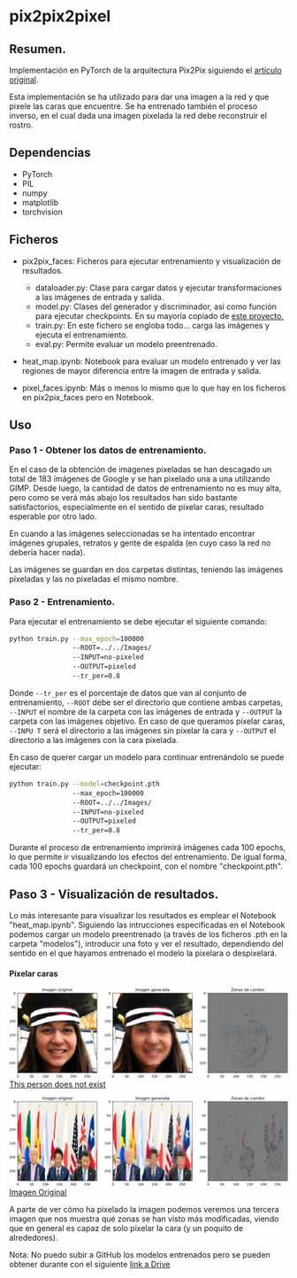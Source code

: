 # pix2pix2pixel
## Resumen.
Implementación en PyTorch de la arquitectura Pix2Pix siguiendo el [artículo original](https://arxiv.org/pdf/1611.07004.pdf).

Esta implementación se ha utilizado para dar una imagen a la red y que pixele las caras que encuentre. Se ha entrenado también el proceso inverso, en el cual dada una imagen pixelada la red debe reconstruir el rostro.

## Dependencias
- PyTorch
- PIL
- numpy
- matplotlib
- torchvision

## Ficheros
- pix2pix_faces: Ficheros para ejecutar entrenamiento y visualización de resultados.
	- dataloader.py: Clase para cargar datos y ejecutar transformaciones a las imágenes de entrada y salida.
	- model.py: Clases del generador y discriminador, así como función para ejecutar checkpoints. En su mayoría copiado de [este proyecto.](https://github.com/Eiji-Kb/simple-pix2pix-pytorch/blob/master/models.py)
	- train.py: En este fichero se engloba todo... carga las imágenes y ejecuta el entrenamiento.
	- eval.py: Permite evaluar un modelo preentrenado.

- heat_map.ipynb: Notebook para evaluar un modelo entrenado y ver las regiones de mayor diferencia entre la imagen de entrada y salida.
- pixel_faces.ipynb: Más o menos lo mismo que lo que hay en los ficheros en pix2pix_faces pero en Notebook.

## Uso
### Paso 1 - Obtener los datos de entrenamiento.

En el caso de la obtención de imágenes pixeladas se han descagado un total de 183 imágenes de Google y se han pixelado una a una utilizando GIMP. Desde luego, la cantidad de datos de entrenamiento no es muy alta, pero como se verá más abajo los resultados han sido bastante satisfactorios, especialmente en el sentido de pixelar caras, resultado esperable por otro lado.

En cuando a las imágenes seleccionadas se ha intentado encontrar imágenes grupales, retratos y gente de espalda (en cuyo caso la red no debería hacer nada).

Las imágenes se guardan en dos carpetas distintas, teniendo las imágenes pixeladas y las no pixeladas el mismo nombre.

### Paso 2 - Entrenamiento.

Para ejecutar el entrenamiento se debe ejecutar el siguiente comando:

```bash
python train.py --max_epoch=100000 
                --ROOT=../../Images/ 
				--INPUT=no-pixeled 
				--OUTPUT=pixeled 
				--tr_per=0.8
```

Donde ```--tr_per``` es el porcentaje de datos que van al conjunto de entrenamiento, ```--ROOT``` debe ser el directorio que contiene ambas carpetas, ```--INPUT``` el nombre de la carpeta con las imágenes de entrada y ```--OUTPUT``` la carpeta con las imágenes objetivo. En caso de que queramos pixelar caras, ```--INPU
T``` será el directorio a las imágenes sin pixelar la cara y ```--OUTPUT``` el directorio a las imágenes con la cara pixelada.


En caso de querer cargar un modelo para continuar entrenándolo se puede ejecutar:

```bash
python train.py --model=checkpoint.pth 
                --max_epoch=100000 
				--ROOT=../../Images/ 
				--INPUT=no-pixeled 
				--OUTPUT=pixeled 
				--tr_per=0.8
```

Durante el proceso de entrenamiento imprimirá imágenes cada 100 epochs, lo que permite ir visualizando los efectos del entrenamiento. De igual forma, cada 100 epochs guardará un checkpoint, con el nombre "checkpoint.pth".


## Paso 3 - Visualización de resultados.
Lo más interesante para visualizar los resultados es emplear el Notebook "heat_map.ipynb". Siguiendo las intrucciones especificadas en el Notebook  podemos cargar un modelo preentrenado (a través de los ficheros .pth en la carpeta "modelos"), introducir una foto y ver el resultado, dependiendo del sentido en el que hayamos entrenado el modelo la pixelara o despixelará.

#### Pixelar caras
![Not exit](images/not-exist.png)
[This person does not exist](https://thispersondoesnotexist.com/)

![G20](images/g20.png)
[Imagen Original](https://www.flickr.com/photos/whitehouse/48144069691)

A parte de ver cómo ha pixelado la imagen podemos veremos una tercera imagen que nos muestra qué zonas se han visto más modificadas, viendo que en general es capaz de solo pixelar la cara (y un poquito de alrededores).

Nota: No puedo subir a GitHub los modelos entrenados pero se pueden obtener durante con el siguiente [link a Drive](https://drive.google.com/open?id=1OF-XhbLZ_YrMYwZJtpjUxiFJ_VBguhOx)
